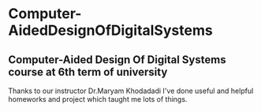 # Computer-AidedDesignOfDigitalSystems
## Computer-Aided Design Of Digital Systems course at 6th term of university
Thanks to our instructor Dr.Maryam Khodadadi I've done useful and helpful homeworks and project which taught me lots of things.